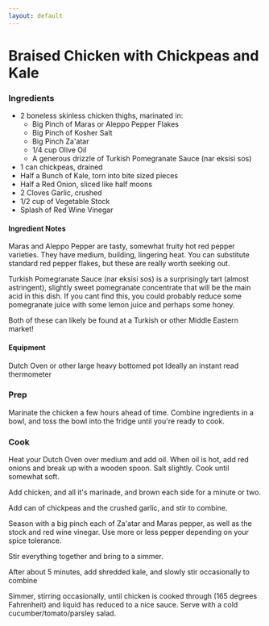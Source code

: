 ```yaml
---
layout: default
---
```


# Braised Chicken with Chickpeas and Kale

### Ingredients
* 2 boneless skinless chicken thighs, marinated in:
	* Big Pinch of Maras or Aleppo Pepper Flakes
	* Big Pinch of Kosher Salt
	* Big Pinch Za'atar
	* 1/4 cup Olive Oil
	* A generous drizzle of Turkish Pomegranate Sauce (nar eksisi sos)
* 1 can chickpeas, drained
* Half a Bunch of Kale, torn into bite sized pieces
* Half a Red Onion, sliced like half moons
* 2 Cloves Garlic, crushed
* 1/2 cup of Vegetable Stock
* Splash of Red Wine Vinegar


#### Ingredient Notes 
Maras and Aleppo Pepper are tasty, somewhat fruity hot red pepper varieties. They have medium, building, lingering heat. You can substitute standard red pepper flakes, but these are really worth seeking out.

Turkish Pomegranate Sauce (nar eksisi sos) is a surprisingly tart (almost astringent), slightly sweet pomegranate concentrate that will be the main acid in this dish. If you cant find this, you could probably reduce some pomegranate juice with some lemon juice and perhaps some honey.

Both of these can likely be found at a Turkish or other Middle Eastern market!

#### Equipment
Dutch Oven or other large heavy bottomed pot
Ideally an instant read thermometer

### Prep
Marinate the chicken a few hours ahead of time. Combine ingredients in a bowl, and toss the bowl into the fridge until you're ready to cook.

### Cook
Heat your Dutch Oven over medium and add oil. When oil is hot, add red onions and break up with a wooden spoon. Salt slightly. Cook until somewhat soft.

Add chicken, and all it's marinade, and brown each side for a minute or two.

Add can of chickpeas and the crushed garlic, and stir to combine. 

Season with a big pinch each of Za'atar and Maras pepper, as well as the stock and red wine vinegar. Use more or less pepper depending on your spice tolerance.

Stir everything together and bring to a simmer.

After about 5 minutes, add shredded kale, and slowly stir occasionally to combine

Simmer, stirring occasionally, until chicken is cooked through (165 degrees Fahrenheit) and liquid has reduced to a nice sauce. Serve with a cold cucumber/tomato/parsley salad.

